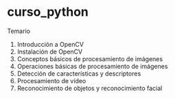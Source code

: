 # curso_python

Temario
1. Introducción a OpenCV
2. Instalación de OpenCV
3. Conceptos básicos de procesamiento de imágenes
4. Operaciones básicas de procesamiento de imágenes
5. Detección de características y descriptores
6. Procesamiento de vídeo
7. Reconocimiento de objetos y reconocimiento facial
